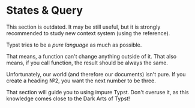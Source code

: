 #  States & Query

This section is outdated. It may be still useful, but it is strongly
recommended to study new context system (using the reference).

Typst tries to be a _pure language_ as much as possible.

That means, a function can't change anything outside of it. That also means,
if you call function, the result should be always the same.

Unfortunately, our world (and therefore our documents) isn't pure. If you
create a heading №2, you want the next number to be three.

That section will guide you to using impure Typst. Don't overuse it, as this
knowledge comes close to the Dark Arts of Typst!

